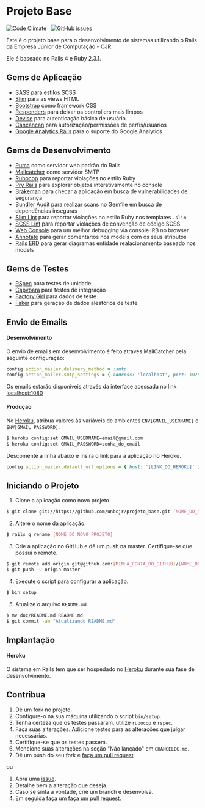 # Projeto Base

[![Code Climate](https://codeclimate.com/github/unbcjr/projeto_base/badges/gpa.svg)](https://codeclimate.com/github/unbcjr/projeto_base)&nbsp;&nbsp;&nbsp;[![GitHub issues](https://img.shields.io/github/issues/unbcjr/projeto_base.svg)](https://github.com/unbcjr/projeto_base/issues)

Este é o projeto base para o desenvolvimento de sistemas utilizando o Rails da Empresa Júnior de Computação - CJR.

Ele é baseado no Rails 4 e Ruby 2.3.1.

## Gems de Aplicação

* [SASS](https://github.com/rails/sass-rails) para estilos SCSS
* [Slim](https://github.com/slim-template/slim) para as views HTML
* [Bootstrap](https://github.com/twbs/bootstrap-sass) como framework CSS
* [Responders](https://github.com/plataformatec/responders) para deixar os controllers mais limpos
* [Devise](http://github.com/plataformatec/devise) para autenticação básica de usuário
* [Cancancan](https://github.com/CanCanCommunity/cancancan) para autorização/permissões de perfis/usuários
* [Google Analytics Rails](https://github.com/bgarret/google-analytics-rails) para o suporte do Google Analytics

## Gems de Desenvolvimento

* [Puma](https://github.com/puma/puma) como servidor web padrão do Rails
* [Mailcatcher](https://github.com/sj26/mailcatcher) como servidor SMTP
* [Rubocop](https://github.com/bbatsov/rubocop) para reportar violações no estilo Ruby
* [Pry Rails](https://github.com/rweng/pry-rails) para explorar objetos interativamente no console
* [Brakeman](https://github.com/presidentbeef/brakeman) para checar a aplicação em busca de vulnerabilidades de segurança
* [Bundler Audit](https://github.com/rubysec/bundler-audit) para realizar scans no Gemfile em busca de dependências inseguras
* [Slim Lint](https://github.com/sds/slim-lint) para reportar violações no estilo Ruby nos templates `.slim`
* [SCSS Lint](https://github.com/brigade/scss-lint) para reportar violações de convenção de código SCSS
* [Web Console](https://github.com/rails/web-console) para um melhor debugging via console IRB no browser
* [Annotate](https://github.com/ctran/annotate_models) para gerar comentários nos models com os seus atributos
* [Rails ERD](https://github.com/voormedia/rails-erd) para gerar diagramas entidade realacionamento baseado nos models

## Gems de Testes

* [RSpec](https://github.com/rspec/rspec) para testes de unidade
* [Capybara](https://github.com/jnicklas/capybara) para testes de integração
* [Factory Girl](https://github.com/thoughtbot/factory_girl) para dados de teste
* [Faker](https://github.com/stympy/faker) para geração de dados aleatórios de teste

## Envio de Emails

#### Desenvolvimento

O envio de emails em desenvolvimento é feito através MailCatcher pela seguinte configuração:

```ruby
config.action_mailer.delivery_method = :smtp
config.action_mailer.smtp_settings = { address: 'localhost', port: 1025 }
```

Os emails estarão disponíveis através da interface acessada no link [localhost:1080](http://localhost:1080)

#### Produção

No [Heroku](http://www.heroku.com), atribua valores às variáveis de ambientes `ENV[GMAIL_USERNAME]` e `ENV[GMAIL_PASSWORD]`.

```bash
$ heroku config:set GMAIL_USERNAME=email@gmail.com
$ heroku config:set GMAIL_PASSWORD=senha_do_email
```

Descomente a linha abaixo e insira o link para a aplicação no Heroku.

```ruby
config.action_mailer.default_url_options = { host: '[LINK_DO_HEROKU]' }
```

## Iniciando o Projeto

1. Clone a aplicação como novo projeto.

  ```bash
  $ git clone git://https://github.com/unbcjr/projeto_base.git [NOME_DO_NOVO_PROJETO]
  ```

2. Altere o nome da aplicação.

  ```bash
  $ rails g rename [NOME_DO_NOVO_PROJETO]
  ```

3. Crie a aplicação no GitHub e dê um push na master. Certifique-se que possui o remote.

  ```bash
  $ git remote add origin git@github.com:[MINHA_CONTA_DO_GITHUB]/[NOME_DO_NOVO_PROJETO].git
  $ git push -u origin master
  ```

4. Execute o script para configurar a aplicação.

  ```bash
  $ bin setup
  ```

5. Atualize o arquivo `README.md`.

  ```bash
  $ mv doc/README.md README.md
  $ git commit -am "Atualizando README.md"
  ```

## Implantação

#### Heroku

O sistema em Rails tem que ser hospedado no [Heroku](http://www.heroku.com) durante sua fase de desenvolvimento.

## Contribua

1. Dê um fork no projeto.
2. Configure-o na sua máquina utilizando o script `bin/setup`.
3. Tenha certeza que os testes passaram, utilize `rubocop` e `rspec`.
4. Faça suas alterações. Adicione testes para as alterações que julgar necessárias.
5. Certifique-se que os testes passem.
6. Mencione suas alterações na seção "Não lançado" em `CHANGELOG.md`.
7. Dê um push do seu fork e [faça um pull request](https://help.github.com/articles/creating-a-pull-request/).

ou

1. Abra uma [issue](https://github.com/unbcjr/projeto_base/issues/new).
2. Detalhe bem a alteração que deseja.
3. Caso se sinta a vontade, crie um branch e desenvolva.
4. Em seguida faça um [faça um pull request](https://help.github.com/articles/creating-a-pull-request/).